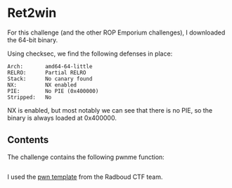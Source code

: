 # Ret2win
For this challenge (and the other ROP Emporium challenges), I downloaded the 64-bit binary.

Using checksec, we find the following defenses in place:
```
Arch:       amd64-64-little
RELRO:      Partial RELRO
Stack:      No canary found
NX:         NX enabled
PIE:        No PIE (0x400000)
Stripped:   No
```
NX is enabled, but most notably we can see that there is no PIE, so the binary is always loaded at 0x400000.


## Contents
The challenge contains the following pwnme function:
```

```




I used the
[pwn template](
https://radboudinstituteof.pwning.nl/posts/how2pwn/) from the Radboud CTF team.
